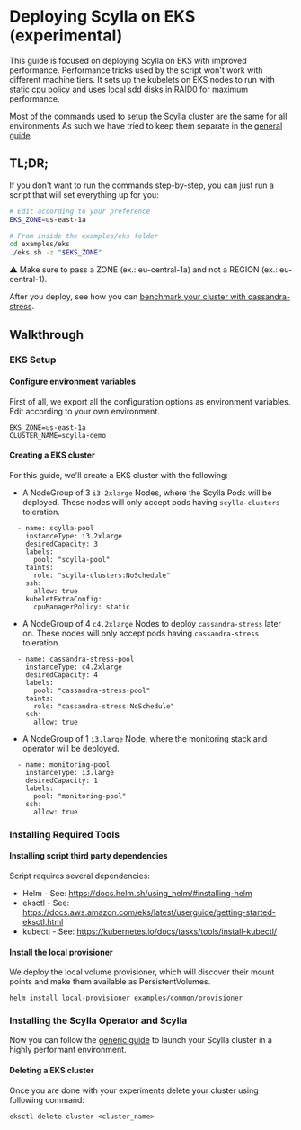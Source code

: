 # Deploying Scylla on EKS (experimental)

This guide is focused on deploying Scylla on EKS with improved performance.
Performance tricks used by the script won't work with different machine tiers.
It sets up the kubelets on EKS nodes to run with [static cpu policy](https://kubernetes.io/blog/2018/07/24/feature-highlight-cpu-manager/) and uses [local sdd disks](https://cloud.google.com/kubernetes-engine/docs/how-to/persistent-volumes/local-ssd) in RAID0 for maximum performance.

Most of the commands used to setup the Scylla cluster are the same for all environments
As such we have tried to keep them separate in the [general guide](generic.md).

## TL;DR;

If you don't want to run the commands step-by-step, you can just run a script that will set everything up for you:
```bash
# Edit according to your preference
EKS_ZONE=us-east-1a

# From inside the examples/eks folder
cd examples/eks
./eks.sh -z "$EKS_ZONE"
```

:warning: Make sure to pass a ZONE (ex.: eu-central-1a) and not a REGION (ex.: eu-central-1).

After you deploy, see how you can [benchmark your cluster with cassandra-stress](#benchmark-with-cassandra-stress).

## Walkthrough

### EKS Setup

#### Configure environment variables

First of all, we export all the configuration options as environment variables.
Edit according to your own environment.

```
EKS_ZONE=us-east-1a
CLUSTER_NAME=scylla-demo
```

#### Creating a EKS cluster

For this guide, we'll create a EKS cluster with the following:

* A NodeGroup of 3 `i3-2xlarge` Nodes, where the Scylla Pods will be deployed. These nodes will only accept pods having `scylla-clusters` toleration.

```
  - name: scylla-pool
    instanceType: i3.2xlarge
    desiredCapacity: 3
    labels:
      pool: "scylla-pool"
    taints:
      role: "scylla-clusters:NoSchedule"
    ssh:
      allow: true
    kubeletExtraConfig:
      cpuManagerPolicy: static
```

* A NodeGroup of 4 `c4.2xlarge` Nodes to deploy `cassandra-stress` later on. These nodes will only accept pods having `cassandra-stress` toleration.

```
  - name: cassandra-stress-pool
    instanceType: c4.2xlarge
    desiredCapacity: 4
    labels:
      pool: "cassandra-stress-pool"
    taints:
      role: "cassandra-stress:NoSchedule"
    ssh:
      allow: true
```

* A NodeGroup of 1 `i3.large` Node, where the monitoring stack and operator will be deployed.
```
  - name: monitoring-pool
    instanceType: i3.large
    desiredCapacity: 1
    labels:
      pool: "monitoring-pool"
    ssh:
      allow: true
```

### Installing Required Tools

#### Installing script third party dependencies

Script requires several dependencies:
- Helm - See: https://docs.helm.sh/using_helm/#installing-helm
- eksctl - See: https://docs.aws.amazon.com/eks/latest/userguide/getting-started-eksctl.html
- kubectl - See: https://kubernetes.io/docs/tasks/tools/install-kubectl/


#### Install the local provisioner

We deploy the local volume provisioner, which will discover their mount points and make them available as PersistentVolumes.
```
helm install local-provisioner examples/common/provisioner
```

### Installing the Scylla Operator and Scylla

Now you can follow the [generic guide](generic.md) to launch your Scylla cluster in a highly performant environment.

#### Deleting a EKS cluster

Once you are done with your experiments delete your cluster using following command:

```
eksctl delete cluster <cluster_name>
```
